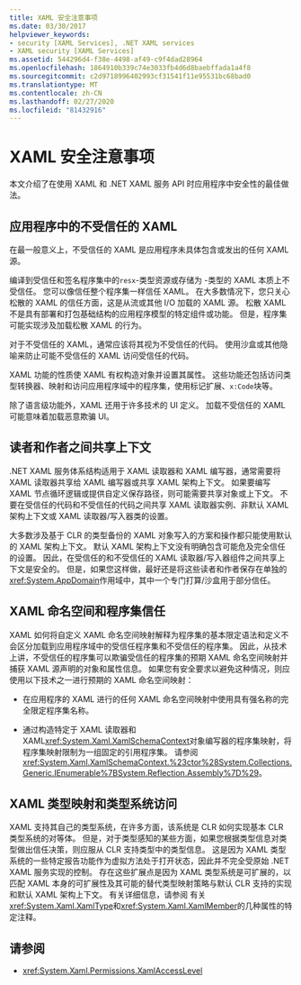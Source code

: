 ```yaml
---
title: XAML 安全注意事项
ms.date: 03/30/2017
helpviewer_keywords:
- security [XAML Services], .NET XAML services
- XAML security [XAML Services]
ms.assetid: 544296d4-f38e-4498-af49-c9f4dad28964
ms.openlocfilehash: 1864910b339c74e3033fb4d6d8baebffada1a4f8
ms.sourcegitcommit: c2d9718996402993cf31541f11e95531bc68bad0
ms.translationtype: MT
ms.contentlocale: zh-CN
ms.lasthandoff: 02/27/2020
ms.locfileid: "81432916"
---
```

# <a name="xaml-security-considerations"></a>XAML 安全注意事项

本文介绍了在使用 XAML 和 .NET XAML 服务 API 时应用程序中安全性的最佳做法。

## <a name="untrusted-xaml-in-applications"></a>应用程序中的不受信任的 XAML

在最一般意义上，不受信任的 XAML 是应用程序未具体包含或发出的任何 XAML 源。

编译到受信任和签名程序集中的`resx`-类型资源或存储为 -类型的 XAML 本质上不受信任。 您可以像信任整个程序集一样信任 XAML。 在大多数情况下，您只关心松散的 XAML 的信任方面，这是从流或其他 I/O 加载的 XAML 源。 松散 XAML 不是具有部署和打包基础结构的应用程序模型的特定组件或功能。 但是，程序集可能实现涉及加载松散 XAML 的行为。

对于不受信任的 XAML，通常应该将其视为不受信任的代码。 使用沙盒或其他隐喻来防止可能不受信任的 XAML 访问受信任的代码。

XAML 功能的性质使 XAML 有权构造对象并设置其属性。 这些功能还包括访问类型转换器、映射和访问应用程序域中的程序集，使用标记扩展、`x:Code`块等。

除了语言级功能外，XAML 还用于许多技术的 UI 定义。 加载不受信任的 XAML 可能意味着加载恶意欺骗 UI。

## <a name="sharing-context-between-readers-and-writers"></a>读者和作者之间共享上下文

.NET XAML 服务体系结构适用于 XAML 读取器和 XAML 编写器，通常需要将 XAML 读取器共享给 XAML 编写器或共享 XAML 架构上下文。 如果要编写 XAML 节点循环逻辑或提供自定义保存路径，则可能需要共享对象或上下文。 不要在受信任的代码和不受信任的代码之间共享 XAML 读取器实例、非默认 XAML 架构上下文或 XAML 读取器/写入器类的设置。

大多数涉及基于 CLR 的类型备份的 XAML 对象写入的方案和操作都只能使用默认的 XAML 架构上下文。 默认 XAML 架构上下文没有明确包含可能危及完全信任的设置。 因此，在受信任的和不受信任的 XAML 读取器/写入器组件之间共享上下文是安全的。 但是，如果您这样做，最好还是将这些读者和作者保存在单独的<xref:System.AppDomain>作用域中，其中一个专门打算/沙盒用于部分信任。

## <a name="xaml-namespaces-and-assembly-trust"></a>XAML 命名空间和程序集信任

XAML 如何将自定义 XAML 命名空间映射解释为程序集的基本限定语法和定义不会区分加载到应用程序域中的受信任程序集和不受信任的程序集。 因此，从技术上讲，不受信任的程序集可以欺骗受信任的程序集的预期 XAML 命名空间映射并捕获 XAML 源声明的对象和属性信息。 如果您有安全要求以避免这种情况，则应使用以下技术之一进行预期的 XAML 命名空间映射：

- 在应用程序的 XAML 进行的任何 XAML 命名空间映射中使用具有强名称的完全限定程序集名称。

- 通过构造特定于 XAML 读取器和 XAML<xref:System.Xaml.XamlSchemaContext>对象编写器的程序集映射，将程序集映射限制为一组固定的引用程序集。 请参阅 <xref:System.Xaml.XamlSchemaContext.%23ctor%28System.Collections.Generic.IEnumerable%7BSystem.Reflection.Assembly%7D%29>。

## <a name="xaml-type-mapping-and-type-system-access"></a>XAML 类型映射和类型系统访问

XAML 支持其自己的类型系统，在许多方面，该系统是 CLR 如何实现基本 CLR 类型系统的对等体。 但是，对于类型感知的某些方面，如果您根据类型信息对类型做出信任决策，则应服从 CLR 支持类型中的类型信息。 这是因为 XAML 类型系统的一些特定报告功能作为虚拟方法处于打开状态，因此并不完全受原始 .NET XAML 服务实现的控制。 存在这些扩展点是因为 XAML 类型系统是可扩展的，以匹配 XAML 本身的可扩展性及其可能的替代类型映射策略与默认 CLR 支持的实现和默认 XAML 架构上下文。 有关详细信息，请参阅 有关<xref:System.Xaml.XamlType>和<xref:System.Xaml.XamlMember>的几种属性的特定注释。

## <a name="see-also"></a>请参阅

- <xref:System.Xaml.Permissions.XamlAccessLevel>
